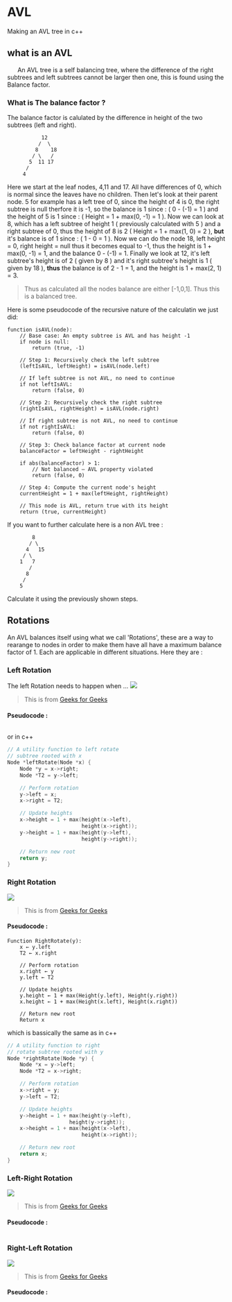 # AVL
Making an AVL tree in c++

## what is an AVL 
&nbsp;&nbsp;&nbsp;&nbsp;&nbsp;&nbsp;An AVL tree is a self balancing tree, where the difference of the right subtrees and left subtrees cannot be larger then one, this is found using the Balance factor.
### What is The balance factor ?
The balance factor is calulated by the difference in height of the two subtrees (left and right).
```
           12
          /  \
         8    18
        / \   /
       5  11 17
      /
     4
```
Here we start at the leaf nodes, 4,11 and 17. All have differences of 0, which is normal since the leaves have no children. Then let's look at their parent node. 
5 for example has a left tree of 0, since the height of 4 is 0, the right subtree is null therfore it is -1, so the balance is 1 since : ( 0 - (-1) = 1 ) and the height of 5 is 1 since : ( Height = 1 + max(0, -1) = 1 ). Now we can look at 8, which has a left subtree of height 1 ( previously calculated with 5 ) and a right subtree of 0, thus the height of 8 is 2 ( Height = 1 + max(1, 0) = 2 ), **but** it's balance is of 1 since : ( 1 - 0 = 1 ).
Now we can do the node 18, left height = 0, right height = null thus it becomes equal to -1, thus the height is 1 + max(0, -1) = 1, and the balance  0 - (-1) = 1. Finally we look at 12, it's left subtree's height is of 2 ( given by 8 ) and it's right subtree's height is 1 ( given by 18 ), **__thus__** the balance is of 2 - 1 = 1, and the height is 1 + max(2, 1) = 3.
> Thus as calculated all the nodes balance are either [-1,0,1]. Thus this is a balanced tree.

Here is some pseudocode of the recursive nature of the calculatin we just did: 
```
function isAVL(node):
    // Base case: An empty subtree is AVL and has height -1
    if node is null:
        return (true, -1)

    // Step 1: Recursively check the left subtree
    (leftIsAVL, leftHeight) = isAVL(node.left)

    // If left subtree is not AVL, no need to continue
    if not leftIsAVL:
        return (false, 0)

    // Step 2: Recursively check the right subtree
    (rightIsAVL, rightHeight) = isAVL(node.right)

    // If right subtree is not AVL, no need to continue
    if not rightIsAVL:
        return (false, 0)

    // Step 3: Check balance factor at current node
    balanceFactor = leftHeight - rightHeight

    if abs(balanceFactor) > 1:
        // Not balanced — AVL property violated
        return (false, 0)

    // Step 4: Compute the current node's height
    currentHeight = 1 + max(leftHeight, rightHeight)

    // This node is AVL, return true with its height
    return (true, currentHeight)
```
If you want to further calculate here is a non AVL tree :
```
        8
       / \
      4   15
     / \
    1   7
       /
      8
     /
    5
```

Calculate it using the previously shown steps.
## Rotations 
An AVL balances itself using what we call 'Rotations', these are a way to rearange to nodes in order to make them have all have a maximum balance factor of 1. Each are applicable in different situations. Here they are :
### Left Rotation
The left Rotation needs to happen when ...
![](Documents/Left-Rotation.png)
> This is from [Geeks for Geeks](https://www.geeksforgeeks.org/introduction-to-avl-tree/)
#### Pseudocode : 
```

```
or in c++ 
```c++
// A utility function to left rotate 
// subtree rooted with x 
Node *leftRotate(Node *x) { 
    Node *y = x->right; 
    Node *T2 = y->left; 

    // Perform rotation 
    y->left = x; 
    x->right = T2; 

    // Update heights 
    x->height = 1 + max(height(x->left), 
                        height(x->right)); 
    y->height = 1 + max(height(y->left), 
                        height(y->right)); 

    // Return new root 
    return y; 
}  
```

### Right Rotation

![](Documents/Right-Rotation.jpg)
> This is from [Geeks for Geeks](https://www.geeksforgeeks.org/introduction-to-avl-tree/)
#### Pseudocode : 
```
Function RightRotate(y):
    x ← y.left
    T2 ← x.right

    // Perform rotation
    x.right ← y
    y.left ← T2

    // Update heights
    y.height ← 1 + max(Height(y.left), Height(y.right))
    x.height ← 1 + max(Height(x.left), Height(x.right))

    // Return new root
    Return x
```
which is bassically the same as in c++
```c++
// A utility function to right 
// rotate subtree rooted with y 
Node *rightRotate(Node *y) { 
    Node *x = y->left; 
    Node *T2 = x->right; 

    // Perform rotation 
    x->right = y; 
    y->left = T2; 

    // Update heights 
    y->height = 1 + max(height(y->left), 
                    height(y->right)); 
    x->height = 1 + max(height(x->left), 
                        height(x->right)); 

    // Return new root 
    return x; 
} 
```
### Left-Right Rotation

![](Documents/Left-Right-Rotation.png)
> This is from [Geeks for Geeks](https://www.geeksforgeeks.org/introduction-to-avl-tree/)
#### Pseudocode : 
```

```

### Right-Left Rotation

![](Documents/Right-left-Rotation.png)
> This is from [Geeks for Geeks](https://www.geeksforgeeks.org/introduction-to-avl-tree/)
#### Pseudocode : 
```
```
